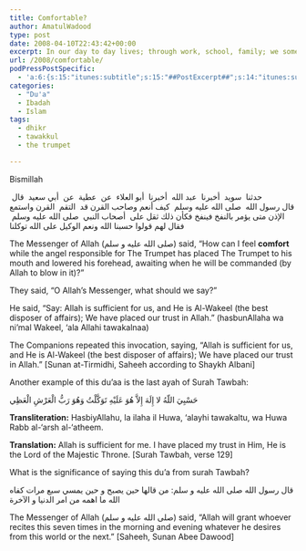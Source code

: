 ```yaml
---
title: Comfortable?
author: AmatulWadood
type: post
date: 2008-04-10T22:43:42+00:00
excerpt: In our day to day lives; through work, school, family; we sometimes forget the real reason why we are living in this dunya--and the quick passing of it. We get comfortable. The Prophet (صلى الله عليه و سلم) stated in a hadeeth, "How can I feel comfort when...?" Find out what he was referring to, and his advice on what to say in these times (صلى الله عليه و سلم).
url: /2008/comfortable/
podPressPostSpecific:
  - 'a:6:{s:15:"itunes:subtitle";s:15:"##PostExcerpt##";s:14:"itunes:summary";s:15:"##PostExcerpt##";s:15:"itunes:keywords";s:17:"##WordPressCats##";s:13:"itunes:author";s:10:"##Global##";s:15:"itunes:explicit";s:2:"No";s:12:"itunes:block";s:2:"No";}'
categories:
  - "Du'a"
  - Ibadah
  - Islam
tags:
  - dhikr
  - tawakkul
  - the trumpet

---
```

Bismillah

<div class="arabicHadith">
  ‏حدثنا ‏ ‏سويد ‏ ‏أخبرنا ‏ ‏عبد الله ‏ ‏أخبرنا ‏ ‏أبو العلاء ‏ ‏عن ‏ ‏عطية ‏ ‏عن ‏ ‏أبي سعيد ‏ ‏قال ‏<br /> ‏قال رسول الله ‏ ‏صلى الله عليه وسلم ‏ ‏كيف أنعم وصاحب القرن قد ‏ ‏التقم ‏ ‏القرن واستمع الإذن متى يؤمر بالنفخ فينفخ فكأن ذلك ثقل على ‏ ‏أصحاب النبي ‏ ‏صلى الله عليه وسلم ‏ ‏فقال لهم قولوا حسبنا الله ونعم الوكيل على الله توكلنا
</div>

The Messenger of Allah (صلى الله عليه و سلم) said, &#8220;How can I feel **comfort** while the angel responsible for The Trumpet has placed The Trumpet to his mouth and lowered his forehead, awaiting when he will be commanded (by Allah to blow in it)?&#8221;

They said, &#8220;O Allah&#8217;s Messenger, what should we say?&#8221;

He said, &#8220;Say: Allah is sufficient for us, and He is Al-Wakeel (the best disposer of affairs); We have placed our trust in Allah.&#8221; (hasbunAllaha wa ni&#8217;mal Wakeel, &#8216;ala Allahi tawakalnaa)

The Companions repeated this invocation, saying, &#8220;Allah is sufficient for us, and He is Al-Wakeel (the best disposer of affairs); We have placed our trust in Allah.&#8221; [Sunan at-Tirmidhi, Saheeh according to Shaykh Albani]

Another example of this du&#8217;aa is the last ayah of Surah Tawbah:

<div class="quran">
  حَسْبِيَ اللّهُ لا إِلَهَ إِلاَّ هُوَ عَلَيْهِ تَوَكَّلْتُ وَهُوَ رَبُّ الْعَرْشِ الْعَظِي
</div>

**Transliteration:** HasbiyAllahu, la ilaha il Huwa, &#8216;alayhi tawakaltu, wa Huwa Rabb al-&#8216;arsh al-&#8216;atheem.

**Translation:** Allah is sufficient for me. I have placed my trust in Him, He is the Lord of the Majestic Throne. [Surah Tawbah, verse 129]

What is the significance of saying this du&#8217;a from surah Tawbah?

<div class="arabicHadith">
  قال رسول الله صلى الله عليه و سلم: من قالها حين يصبح و حين يمسي سبع مرات كفاه الله ما اهمه من امر الدنيا و الآخرة
</div>

The Messenger of Allah (صلى الله عليه و سلم) said, &#8220;Allah will grant whoever recites this seven times in the morning and evening whatever he desires from this world or the next.&#8221; [Saheeh, Sunan Abee Dawood]